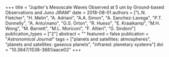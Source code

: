 +++
title = "Jupiter's Mesoscale Waves Observed at 5 um by Ground-based Observations and Juno JIRAM"
date = 2018-08-01
authors = ["L.N. Fletcher", "H. Melin", "A. Adriani", "A.A. Simon", "A. Sanchez-Lavega", "P.T. Donnelly", "A. Antu\nano", "G.S. Orton", "R. Hueso", "E. Kraaikamp", "M.H. Wong", "M. Barnett", "M.L. Moriconi", "F. Altieri", "G. Sindoni"]
publication_types = ["2"]
abstract = ""
featured = false
publication = "*Astronomical Journal*"
tags = ["planets and satellites: atmospheres", "planets and satellites: gaseous planets", "infrared: planetary systems"]
doi = "10.3847/1538-3881/aace02"
+++

